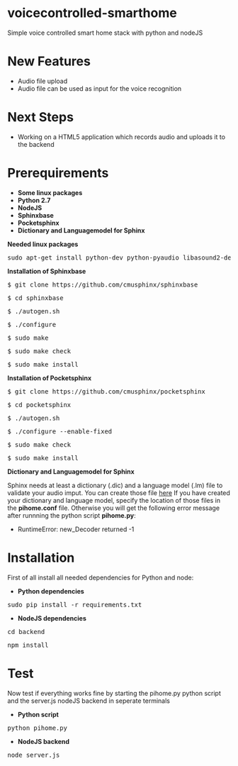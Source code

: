 # voicecontrolled-smarthome
Simple voice controlled smart home stack with python and nodeJS

# New Features
* Audio file upload
* Audio file can be used as input for the voice recognition

# Next Steps
* Working on a HTML5 application which records audio and uploads it to the backend

# Prerequirements
* **Some linux packages**
* **Python 2.7**
* **NodeJS**
* **Sphinxbase**
* **Pocketsphinx**
* **Dictionary and Languagemodel for Sphinx**

**Needed linux packages**

<pre>sudo apt-get install python-dev python-pyaudio libasound2-dev libtool autoconf python libpulse-dev swig bison</pre>

**Installation of Sphinxbase**
<pre>$ git clone https://github.com/cmusphinx/sphinxbase</pre>
<pre>$ cd sphinxbase</pre>
<pre>$ ./autogen.sh</pre>
<pre>$ ./configure</pre>
<pre>$ sudo make</pre>
<pre>$ sudo make check </pre> 
<pre>$ sudo make install</pre>

**Installation of Pocketsphinx**
<pre>$ git clone https://github.com/cmusphinx/pocketsphinx</pre>
<pre>$ cd pocketsphinx</pre>
<pre>$ ./autogen.sh</pre>
<pre>$ ./configure --enable-fixed</pre>
<pre>$ sudo make check</pre>
<pre>$ sudo make install</pre>

**Dictionary and Languagemodel for Sphinx**

Sphinx needs at least a dictionary (.dic) and a language model (.lm) file to validate your audio imput.
You can create those file <a href="http://www.speech.cs.cmu.edu/tools/lmtool-new.html">here</a>
If you have created your dictionary and language model, specify the location of those files in the **pihome.conf** file.
Otherwise you will get the following error message after runnning the python script **pihome.py**:
* RuntimeError: new_Decoder returned -1

# Installation

First of all install all needed dependencies for Python and node:
* **Python dependencies**
<pre>sudo pip install -r requirements.txt</pre>
* **NodeJS dependencies**
<pre>cd backend</pre>
<pre>npm install</pre>

# Test
Now test if everything works fine by starting the pihome.py python script and the server.js nodeJS backend in seperate terminals

* **Python script**
<pre>python pihome.py</pre>
* **NodeJS backend**
<pre>node server.js</pre>
